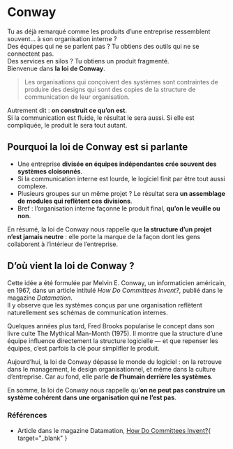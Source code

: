 # Conway

Tu as déjà remarqué comme les produits d’une entreprise ressemblent souvent… à son organisation interne ?  
Des équipes qui ne se parlent pas ? Tu obtiens des outils qui ne se connectent pas.  
Des services en silos ? Tu obtiens un produit fragmenté.  
Bienvenue dans **la loi de Conway**.

> Les organisations qui conçoivent des systèmes sont contraintes de produire des designs qui sont des copies de la structure de communication de leur organisation.

Autrement dit : **on construit ce qu’on est**.  
Si la communication est fluide, le résultat le sera aussi. Si elle est compliquée, le produit le sera tout autant.

## Pourquoi la loi de Conway est si parlante

* Une entreprise **divisée en équipes indépendantes crée souvent des systèmes cloisonnés**.
* Si la communication interne est lourde, le logiciel finit par être tout aussi complexe.
* Plusieurs groupes sur un même projet ? Le résultat sera **un assemblage de modules qui reflètent ces divisions**.
* Bref : l’organisation interne façonne le produit final, **qu’on le veuille ou non**.

En résumé, la loi de Conway nous rappelle que **la structure d’un projet n’est jamais neutre** : elle porte la marque de la façon dont les gens collaborent à l’intérieur de l’entreprise.

## D’où vient la loi de Conway ?

Cette idée a été formulée par Melvin E. Conway, un informaticien américain, en 1967, dans un article intitulé _How Do Committees Invent?_, publié dans le magazine _Datamation_.  
Il y observe que les systèmes conçus par une organisation reflètent naturellement ses schémas de communication internes.  

Quelques années plus tard, Fred Brooks popularise le concept dans son livre culte The Mythical Man-Month (1975). Il montre que la structure d’une équipe influence directement la structure logicielle — et que repenser les équipes, c’est parfois la clé pour simplifier le produit.  

Aujourd’hui, la loi de Conway dépasse le monde du logiciel : on la retrouve dans le management, le design organisationnel, et même dans la culture d’entreprise. Car au fond, elle parle **de l’humain derrière les systèmes**.  

En somme, la loi de Conway nous rappelle qu’**on ne peut pas construire un système cohérent dans une organisation qui ne l’est pas**.

### Références

* Article dans le magazine Datamation, [How Do Committees Invent?](https://www.melconway.com/Home/Conways_Law.html){ target="_blank" }
